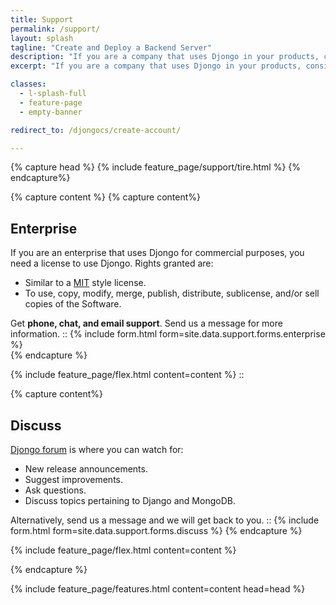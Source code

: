 ```yaml
---
title: Support
permalink: /support/
layout: splash
tagline: "Create and Deploy a Backend Server"
description: "If you are a company that uses Djongo in your products, consider enrolling in a subscription plan. You get long term support."
excerpt: "If you are a company that uses Djongo in your products, consider enrolling in a subscription plan. You get long term support."

classes:
  - l-splash-full
  - feature-page
  - empty-banner

redirect_to: /djongocs/create-account/

---
```


{% capture head %}
  {% include feature_page/support/tire.html %}
{% endcapture%}

{% capture content %}
  {% capture content%}
## Enterprise
If you are an enterprise that uses Djongo for commercial purposes, you need a license to use Djongo. Rights 
granted are: 

* Similar to a [MIT](https://opensource.org/licenses/MIT) style license.
* To use, copy, modify, merge, publish, distribute, sublicense, and/or sell copies of the Software.

Get **phone, chat, and email support**. Send us a message for more information.
::
{% include form.html form=site.data.support.forms.enterprise %}  
  {% endcapture %}
  
{% include feature_page/flex.html 
    content=content %}
::

  {% capture content%}  
## Discuss
[Djongo forum](https://groups.google.com/forum/#!forum/djongo) is where you can watch for:

* New release announcements.
* Suggest improvements.
* Ask questions.
* Discuss topics pertaining to Django and MongoDB.

Alternatively, send us a message and we will get back to you.
::
{% include form.html form=site.data.support.forms.discuss %}
  {% endcapture %}

{% include feature_page/flex.html 
    content=content %}

{% endcapture %}

{% include feature_page/features.html 
    content=content 
    head=head %}